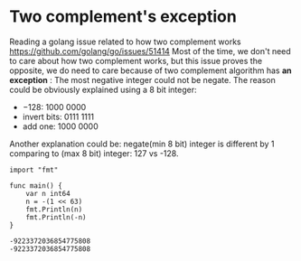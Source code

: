 # Two complement's exception

Reading a golang issue related to how two complement works https://github.com/golang/go/issues/51414 
Most of the time, we don't need to care about how two complement works, but this issue proves the opposite, 
we do need to care because of two complement algorithm has **an exception** : The most negative integer could not be negate.
The reason could be obviously explained using a 8 bit integer:

- −128:	1000 0000
- invert bits:	0111 1111
- add one:	1000 0000

Another explanation could be: negate(min 8 bit) integer is different by 1 comparing to (max 8 bit) integer: 127 vs -128.


```golang
import "fmt"

func main() {
	var n int64
	n = -(1 << 63)
	fmt.Println(n)
	fmt.Println(-n)
}

-9223372036854775808
-9223372036854775808
```

